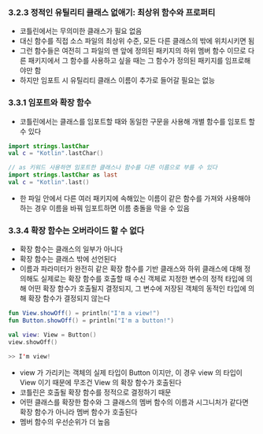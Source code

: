 ### 3.2.3 정적인 유틸리티 클래스 없애기: 최상위 함수와 프로퍼티
- 코틀린에서는 무의미한 클래스가 필요 없음
- 대신 함수를 직접 소스 파일의 최상위 수준, 모든 다른 클래스의 밖에 위치시키면 됨
- 그런 함수들은 여전히 그 파일의 맨 앞에 정의된 패키지의 하위 멤버 함수 이므로 다른 패키지에서 그 함수를 사용하고 싶을 때는 그 함수가 정의된 패키지를 임프로해야만 함
- 하지만 임포트 시 유틸리티 클래스 이름이 추가로 들어갈 필요는 없능

### 3.3.1 임포트와 확장 함수
- 코틀린에서는 클래스를 임포트할 때와 동일한 구문을 사용해 개별 함수를 임포트 할 수 있다
```kotlin
import strings.lastChar
val c = "Kotlin".lastChar()

// as 키워드 사용하면 임포트한 클래스나 함수를 다른 이름으로 부를 수 있다
import strings.lastChar as last
val c = "Kotlin".last()
```
- 한 파일 안에서 다른 여러 패키지에 속해있는 이름이 같은 함수를 가져와 사용해야 하는 경우 이름을 바꿔 임포트하면 이름 충돌을 막을 수 있음

### 3.3.4 확장 함수는 오버라이드 할 수 없다
- 확장 함수는 클래스의 일부가 아니다
- 확장 함수는 클래스 밖에 선언된다
- 이름과 파라미터가 완전히 같은 확장 함수를 기반 클래스와 하위 클래스에 대해 정의해도 실제로는 확장 함수를 호출할 때 수신 객체로 지정한 변수의 정적 타입에 의해 어떤 확장 함수가 호출될지 결정되지, 그 변수에 저장된 객체의 동적인 타입에 의해 확장 함수가 결정되지 않는다
```kotlin
fun View.showOff() = println("I'm a view!")
fun Button.showOff() = println("I'm a button!")

val view: View = Button()
view.showOff()

>> I'm view!
```
- view 가 가리키는 객체의 실제 타입이 Button 이지만, 이 경우 view 의 타입이 View 이기 때문에 무조건 View 의 확장 함수가 호출된다
- 코틀린은 호출될 확장 함수를 정적으로 결정하기 때문
- 어떤 클래스를 확장한 함수와 그 클래스의 멤버 함수의 이름과 시그니처가 같다면 확장 함수가 아니라 멤버 함수가 호출된다
- 멤버 함수의 우선순위가 더 높음